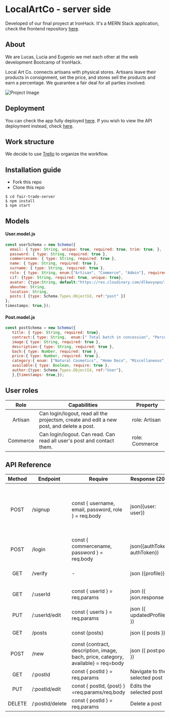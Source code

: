 # LocalArtCo - server side
Developed of our final proyect at IronHack. It's a MERN Stack application, check the frontend repository [here](https://github.com/eoGimenez/fair-trade-client).

## About
We are Lucas, Lucia and Eugenio we met each other at the web development Bootcamp of IronHack. 

 Local Art Co. connects artisans with physical stores.  Artisans leave their products in consignment, set the price, and stores sell the products and earn a percentage. We guarantee a fair deal for all parties involved.

![Project Image](https://res.cloudinary.com/dxk04cijr/image/upload/v1678989961/localartco/navbarlogo_bjkqoq.png "Project Image")

## Deployment
You can check the app fully deployed [here](#http://localartco.netlify.app). If you wish to view the API deployment instead, check [here](#fairtrade.fly.dev).

## Work structure
We decide to use [Trello](https://trello.com/b/pWR9rkVU/app) to organize the workflow.

## Installation guide
- Fork this repo
- Clone this repo 

```shell
$ cd fair-trade-server
$ npm install
$ npm start
```

## Models
#### User.model.js
```js
const userSchema = new Schema({
  email: { type: String, unique: true, required: true, trim: true, },
  password: { type: String, required: true },
  commercename: { type: String, required: true },
  name: { type: String, required: true },
  surname: { type: String, required: true },
  role: { type: String, enum:["Artisan", "Commerce", "Admin"], required: true},
  cif: {type: String, required: true, unique: true},
  avatar: {type:String, default:"https://res.cloudinary.com/dlkwvyopo/image/upload/v1678864779/emptyavatar_wnfas4.png"}
  aboutme: String,
  location: String,
  posts:[ {type: Schema.Types.ObjectId, ref:"post" }]
};
timestamps: true,});
```
#### Post.model.js
```js
const postSchema = new Schema({
   title: { type: String, required: true},
   contract:{ type: String,  enum:[" Total batch in concession", "Percentages to arrenge", "Would like to sale by unit" ], required: true },
   image:{ type: String, required: true },
   description:{ type: String, required: true },
   bach:{ type: Number, required: true },
   price:{ type: Number, required: true },
   category:{ enum: ["Natural Cosmetics", "Home Deco", "Miscellaneous", "Fabric & Fashion" ],    require: true },
   available:{ type: Boolean, require: true },
   author:{type: Schema.Types.ObjectId, ref:"User"},
   },{timestamps: true,});
```



## User roles
| Role  | Capabilities                                                                                                                               | Property       |
| :---: | ------------------------------------------------------------------------------------------------------------------------------------------ | -------------- |
| Artisan  | Can login/logout, read all the projectsm, create and edit a new post, and delete a post.                                                | role: Artisan|
| Commerce | Can login/logout. Can read. Can read all user's post and contact them.                                                                  | role: Commerce|

## API Reference
| Method | Endpoint                    | Require                                             | Response (200)                                                        | Action                                                                    |
| :----: | --------------------------- | --------------------------------------------------- |---------------------------------------------------------------------- | ------------------------------------------------------------------------- |
| POST| /signup | const { username, email, password, role } = req.body | json({user: user}) | Registers the user in the database and returns the logged in user. |
| POST | /login | const { commercename, password } = req.body | json({authToken: authToken}) | Log in an user already registered.|
| GET| /verify | -| json ({profile}) | Navigate to user's profile|
| GET| /:userId| const { userId } = req.params | json ({ json.response })| Return to user's profile|
|PUT| /:userId/edit| const { userIs } = req.params| json ({ updatedProfile }) | Edits the User's profile|
|GET| /posts| const {posts} | json ({ posts })| Return a post's list|
|POST| /new| const {contract, description, image, bach, price, category, available} = req=body | json ({ post:post }) | Adds a new Post|
|GET| /:postId| const { postId } = req.params | Navigate to the selected post|
|PUT| /:postId/edit | const { postId, {post} } =req.params/req.body | Edits the selected post|
|DELETE| /:postId/delete| const { postId } = req.params | Delete a post|
